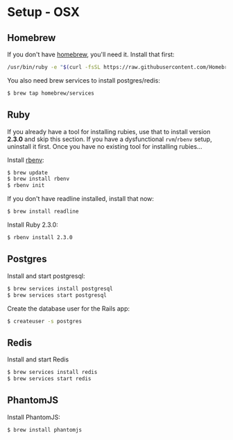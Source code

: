 # Setup - OSX

## Homebrew

If you don't have [homebrew](https://brew.sh/), you'll need it. Install that first:

```sh
/usr/bin/ruby -e "$(curl -fsSL https://raw.githubusercontent.com/Homebrew/install/master/install)"
```

You also need brew services to install postgres/redis:

```sh
$ brew tap homebrew/services
```

## Ruby

If you already have a tool for installing rubies, use that to install version **2.3.0** and skip this section. If you have a dysfunctional `rvm`/`rbenv` setup, uninstall it first. Once you have no existing tool for installing rubies...

Install [rbenv](https://github.com/rbenv/rbenv):

```sh
$ brew update
$ brew install rbenv
$ rbenv init
```

If you don't have readline installed, install that now:

```sh
$ brew install readline
```

Install Ruby 2.3.0:

```sh
$ rbenv install 2.3.0
```

## Postgres

Install and start postgresql:

```sh
$ brew services install postgresql
$ brew services start postgresql
```

Create the database user for the Rails app:

```sh
$ createuser -s postgres
```

## Redis

Install and start Redis

```sh
$ brew services install redis
$ brew services start redis
```

## PhantomJS

Install PhantomJS:

```sh
$ brew install phantomjs
```
